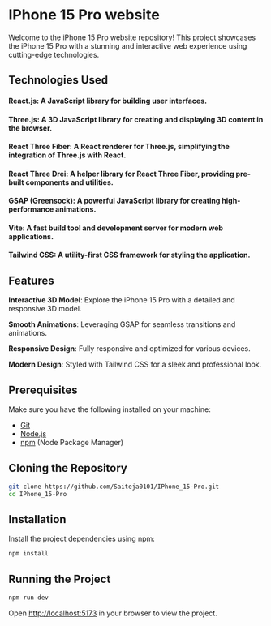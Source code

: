 # IPhone 15 Pro website
Welcome to the iPhone 15 Pro website repository! This project showcases the iPhone 15 Pro with a stunning and interactive web experience using cutting-edge technologies.

## Technologies Used

#### React.js: A JavaScript library for building user interfaces.

#### Three.js: A 3D JavaScript library for creating and displaying 3D content in the browser.

#### React Three Fiber: A React renderer for Three.js, simplifying the integration of Three.js with React.

#### React Three Drei: A helper library for React Three Fiber, providing pre-built components and utilities.

#### GSAP (Greensock): A powerful JavaScript library for creating high-performance animations.

#### Vite: A fast build tool and development server for modern web applications.

#### Tailwind CSS: A utility-first CSS framework for styling the application.

## Features

**Interactive 3D Model**: Explore the iPhone 15 Pro with a detailed and responsive 3D model.

**Smooth Animations**: Leveraging GSAP for seamless transitions and animations.

**Responsive Design**: Fully responsive and optimized for various devices.

**Modern Design**: Styled with Tailwind CSS for a sleek and professional look.



## Prerequisites

Make sure you have the following installed on your machine:

- [Git](https://git-scm.com/)
- [Node.js](https://nodejs.org/en)
- [npm](https://www.npmjs.com/) (Node Package Manager)

## Cloning the Repository

```bash
git clone https://github.com/Saiteja0101/IPhone_15-Pro.git
cd IPhone_15-Pro
```

## Installation

Install the project dependencies using npm:

```bash
npm install
```

## Running the Project

```bash
npm run dev
```

Open [http://localhost:5173](http://localhost:5173) in your browser to view the project.
